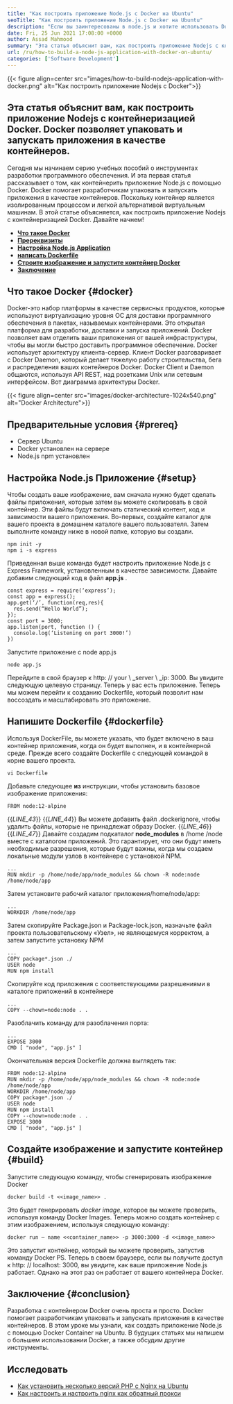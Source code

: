 ```yaml
---
title: "Как построить приложение Node.js с Docker на Ubuntu" 
seoTitle: "Как построить приложение Node.js с Docker на Ubuntu" 
description: "Если вы заинтересованы в node.js и хотите использовать Docker. Этот урок проведет вас, как построить приложение Nodejs с Docker." 
date: Fri, 25 Jun 2021 17:08:00 +0000
author: Assad Mahmood
summary: "Эта статья объяснит вам, как построить приложение Nodejs с контейнеризацией Docker. Docker позволяет упаковать и запускать приложения в качестве контейнеров." 
url: /ru/how-to-build-a-node-js-application-with-docker-on-ubuntu/
categories: ['Software Development']
---
```


{{< figure align=center src="images/how-to-build-nodejs-application-with-docker.png" alt="Как построить приложение Nodejs с Docker">}}


## Эта статья объяснит вам, как построить приложение Nodejs с контейнеризацией Docker. Docker позволяет упаковать и запускать приложения в качестве контейнеров.
Сегодня мы начинаем серию учебных пособий о инструментах разработки программного обеспечения. И эта первая статья рассказывает о том, как контейнерить приложение Node.js с помощью Docker. Docker помогает разработчикам упаковать и запускать приложения в качестве контейнеров. Поскольку контейнер является изолированным процессом и легкой альтернативой виртуальным машинам. В этой статье объясняется, как построить приложение Nodejs с контейнеризацией Docker. Давайте начнем!
* [ **Что такое Docker** ][1]
* **[Пререквизиты][2]** 
* [ **Настройка Node.js Application** ][3]
* [ **написать Dockerfile** ][4]
* [ **Строите изображение и запустите контейнер Docker** ][5]
* [ **Заключение** ][6]

## Что такое Docker {#docker}

Docker-это набор платформы в качестве сервисных продуктов, которые используют виртуализацию уровня ОС для доставки программного обеспечения в пакетах, называемых контейнерами. Это открытая платформа для разработки, доставки и запуска приложений. Docker позволяет вам отделить ваши приложения от вашей инфраструктуры, чтобы вы могли быстро доставить программное обеспечение.
Docker использует архитектуру клиента-сервер. Клиент Docker разговаривает с Docker Daemon, который делает тяжелую работу строительства, бега и распределения ваших контейнеров Docker. Docker Client и Daemon общаются, используя API REST, над розетками Unix или сетевым интерфейсом. Вот диаграмма архитектуры Docker.

{{< figure align=center src="images/docker-architecture-1024x540.png" alt="Docker Architecture">}}


## Предварительные условия {#prereq}

  * Сервер Ubuntu
  * Docker установлен на сервере
  * Node.js npm установлен

## Настройка Node.js Приложение {#setup}

Чтобы создать ваше изображение, вам сначала нужно будет сделать файлы приложения, которые затем вы можете скопировать в свой контейнер. Эти файлы будут включать статический контент, код и зависимости вашего приложения.
Во-первых, создайте каталог для вашего проекта в домашнем каталоге вашего пользователя. Затем выполните команду ниже в новой папке, которую вы создали.
```
npm init -y
npm i -s express
```
Приведенная выше команда будет настроить приложение Node.js с Express Framework, установленным в качестве зависимости. Давайте добавим следующий код в файл **app.js** .
```
const express = require(‘express’);
const app = express();
app.get(‘/’, function(req,res){
  res.send(“Hello World”);
});
const port = 3000;
app.listen(port, function () {
  console.log(‘Listening on port 3000!’)
})
```
Запустите приложение с node app.js
```
node app.js
```
Перейдите в свой браузер к http: // your \ _server \ _ip: 3000. Вы увидите следующую целевую страницу.
Теперь у вас есть приложение. Теперь мы можем перейти к созданию Dockerfile, который позволит нам воссоздать и масштабировать это приложение.

## Напишите Dockerfile {#dockerfile}

Используя DockerFile, вы можете указать, что будет включено в ваш контейнер приложения, когда он будет выполнен, и в контейнерной среде.
Прежде всего создайте Dockerfile с следующей командой в корне вашего проекта.
```
vi Dockerfile
```
Добавьте следующее **из** инструкции, чтобы установить базовое изображение приложения:
```
FROM node:12-alpine
```
{{_LINE_43_}}
{{_LINE_44_}}
    Вы можете добавить файл .dockerignore, чтобы удалить файлы, которые не принадлежат образу Docker.
{{_LINE_46_}}
{{_LINE_47_}}
Давайте создадим подкаталог **node_modules** в /home /node вместе с каталогом приложений. Это гарантирует, что они будут иметь необходимые разрешения, которые будут важны, когда мы создаем локальные модули узлов в контейнере с установкой NPM.
```
...
RUN mkdir -p /home/node/app/node_modules && chown -R node:node /home/node/app
```
Затем установите рабочий каталог приложения/home/node/app:
```
...
WORKDIR /home/node/app
```
Затем скопируйте Package.json и Package-lock.json, назначьте файл проекта пользовательскому «Узел», не являющемуся корректом, а затем запустите установку NPM
```
...
COPY package*.json ./
USER node
RUN npm install
```
Скопируйте код приложения с соответствующими разрешениями в каталоге приложений в контейнере
```
...
COPY --chown=node:node . .
```
Разоблачить команду для разоблачения порта:
```
...
EXPOSE 3000
CMD [ "node", "app.js" ]
```
Окончательная версия Dockerfile должна выглядеть так:
```
FROM node:12-alpine
RUN mkdir -p /home/node/app/node_modules && chown -R node:node /home/node/app
WORKDIR /home/node/app
COPY package*.json ./
USER node
RUN npm install
COPY --chown=node:node . .
EXPOSE 3000
CMD [ "node", "app.js" ]
```

## Создайте изображение и запустите контейнер {#build}

Запустите следующую команду, чтобы сгенерировать изображение Docker
```
docker build -t <<image_name>> .
```
Это будет генерировать _docker image_, которое вы можете проверить, используя команду Docker Images. Теперь можно создать контейнер с этим изображением, используя следующую команду:
```
docker run — name <<container_name>> -p 3000:3000 -d <<image_name>>
```
Это запустит контейнер, который вы можете проверить, запустив команду Docker PS. Теперь в своем браузере, если вы получите доступ к http: // localhost: 3000, вы увидите, как ваше приложение Node.js работает. Однако на этот раз он работает от вашего контейнера Docker.

## Заключение {#conclusion}

Разработка с контейнером Docker очень проста и просто. Docker помогает разработчикам упаковать и запускать приложения в качестве контейнеров. В этом уроке мы узнали, как создать приложение Node.js с помощью Docker Container на Ubuntu. В будущих статьях мы напишем о большем использовании Docker, а также обсудим другие инструменты.

## Исследовать
  * [Как установить несколько версий PHP с Nginx на Ubuntu][7]
  * [Как настроить и настроить nginx как обратный прокси][8]



[1]: #docker
[2]: #prereq
[3]: #setup
[4]: #dockerfile
[5]: #build
[6]: #conclusion
[7]: https://blog.containerize.com/web-server-solution-stack/how-to-install-multiple-php-versions-with-nginx-on-ubuntu/
[8]: https://blog.containerize.com/web-server-solution-stack/how-to-setup-and-configure-nginx-as-reverse-proxy/
